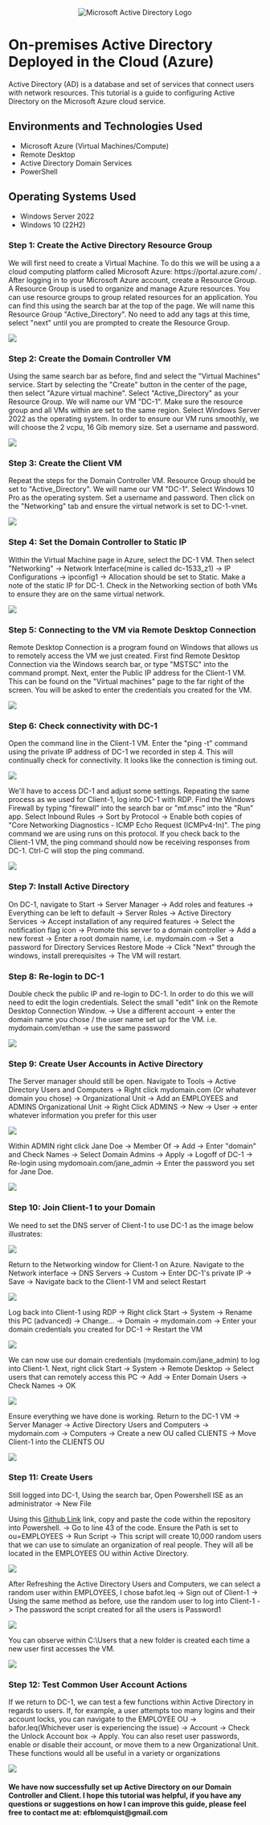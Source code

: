 <p align="center">
<img src="https://i.imgur.com/pU5A58S.png" alt="Microsoft Active Directory Logo"/>
</p>

<h1>On-premises Active Directory Deployed in the Cloud (Azure)</h1>
Active Directory (AD) is a database and set of services that connect users with network resources. This tutorial is a guide to configuring Active Directory on the Microsoft Azure cloud service.

<h2>Environments and Technologies Used</h2>

- Microsoft Azure (Virtual Machines/Compute)
- Remote Desktop
- Active Directory Domain Services
- PowerShell

<h2>Operating Systems Used </h2>

- Windows Server 2022
- Windows 10 (22H2)

<h3>Step 1: Create the Active Directory Resource Group</h3>
<p>
We will first need to create a Virtual Machine. To do this we will be using a a cloud computing platform called Microsoft Azure: https://portal.azure.com/ . After logging in to your Microsoft Azure account, create a Resource Group. A Resource Group is used to organize and manage Azure resources. You can use resource groups to group related resources for an application. You can find this using the search bar at the top of the page. We will name this Resource Group "Active_Directory". No need to add any tags at this time, select "next" until you are prompted to create the Resource Group.
</p>
<img src=https://i.imgur.com/8NU0JbM.png/>

<h3>Step 2: Create the Domain Controller VM</h3>
<p>
Using the same search bar as before, find and select the "Virtual Machines" service. Start by selecting the "Create" button in the center of the page, then select "Azure virtual machine". Select "Active_Directory" as your Resource Group. We will name our VM "DC-1". Make sure the resource group and all VMs within are set to the same region. Select Windows Server 2022 as the operating system. In order to ensure our VM runs smoothly, we will choose the 2 vcpu, 16 Gib memory size. Set a username and password.
</p>
<img src=https://i.imgur.com/pVYqGTX.png/>

<h3>Step 3: Create the Client VM</h3>
<p>
Repeat the steps for the Domain Controller VM. Resource Group should be set to "Active_Directory". We will name our VM "DC-1". Select Windows 10 Pro as the operating system. Set a username and password. Then click on the "Networking" tab and ensure the virtual network is set to DC-1-vnet.
</p>
<img src=https://i.imgur.com/xCWoQ7e.png/>

<h3>Step 4: Set the Domain Controller to Static IP</h3>
<p>
Within the Virtual Machine page in Azure, select the DC-1 VM. Then select "Networking" -> Network Interface(mine is called dc-1533_z1) -> IP Configurations -> ipconfig1 -> Allocation should be set to Static. Make a note of the static IP for DC-1. Check in the Networking section of both VMs to ensure they are on the same virtual network.
</p>
<img src=https://i.imgur.com/l3FflcD.png/>

<h3>Step 5: Connecting to the VM via Remote Desktop Connection</h3>
<p>
Remote Desktop Connection is a program found on Windows that allows us to remotely access the VM we just created. First find Remote Desktop Connection via the Windows search bar, or type "MSTSC" into the command prompt. Next, enter the Public IP address for the Client-1 VM. This can be found on the "Virtual machines" page to the far right of the screen. You will be asked to enter the credentials you created for the VM.
</p>
<p>
<img src=https://i.imgur.com/vRfL9WX.png/>
</p>

<h3>Step 6: Check connectivity with DC-1</h3>
<p>
Open the command line in the Client-1 VM. Enter the "ping -t" command using the private IP address of DC-1 we recorded in step 4. This will continually check for connectivity. It looks like the connection is timing out. 
</p>
<img src=https://i.imgur.com/RScDj5A.png/>
<p>
We'll have to access DC-1 and adjust some settings. Repeating the same process as we used for Client-1, log into DC-1 with RDP. Find the Windows Firewall by typing "firewall" into the search bar or "mf.msc" into the "Run" app. Select Inbound Rules -> Sort by Protocol -> Enable both copies of "Core Networking Diagnostics - ICMP Echo Request (ICMPv4-In)". The ping command we are using runs on this protocol. If you check back to the Client-1 VM, the ping command should now be receiving responses from DC-1. Ctrl-C will stop the ping command.
</p>
</p>
<img src=https://i.imgur.com/na6hNIf.png/>
<p>

<h3>Step 7: Install Active Directory</h3>
<p>
On DC-1, navigate to Start -> Server Manager -> Add roles and features -> Everything can be left to default -> Server Roles -> Active Directory Services -> Accept installation of any required features -> Select the notification flag icon -> Promote this server to a domain controller -> Add a new forest -> Enter a root domain name, i.e. mydomain.com -> Set a password for Directory Services Restore Mode -> Click "Next" through the windows, install prerequisites -> The VM will restart.
</p>

<h3>Step 8: Re-login to DC-1</h3>
<p>
Double check the public IP and re-login to DC-1. In order to do this we will need to edit the login credentials. Select the small "edit" link on the Remote Desktop Connection Window. -> Use a different account -> enter the domain name you chose / the user name set up for the VM. i.e. mydomain.com/ethan -> use the same password
</p>
<p>
<img src=https://i.imgur.com/5fD9qo4.png/>
</p>

<h3>Step 9: Create User Accounts in Active Directory</h3>
<p>
The Server manager should still be open. Navigate to Tools -> Active Directory Users and Computers -> Right click mydomain.com (Or whatever domain you chose) -> Organizational Unit -> Add an EMPLOYEES and ADMINS Organizational Unit -> Right Click ADMINS -> New -> User -> enter whatever information you prefer for this user
<p>
<img src=https://i.imgur.com/MK7P98s.png/>
</p>
<p>
Within ADMIN right click Jane Doe -> Member Of -> Add -> Enter "domain" and Check Names -> Select Domain Admins -> Apply -> Logoff of DC-1 -> Re-login using mydomoain.com/jane_admin -> Enter the password you set for Jane Doe.
</p>
<p>
<img src=https://i.imgur.com/ytOY086.png/>
</p>

<h3>Step 10: Join Client-1 to your Domain</h3>
<p>
We need to set the DNS server of Client-1 to use DC-1 as the image below illustrates:
</p>
<p>
<img src=https://i.imgur.com/d16xd6x.png/>
</p>
<p>
Return to the Networking window for Client-1 on Azure. Navigate to the Network interface -> DNS Servers -> Custom -> Enter DC-1's private IP -> Save -> Navigate back to the Client-1 VM and select Restart
</p>
<p>
<img src=https://i.imgur.com/oWDbWMH.png/>
</p>
<p>
Log back into Client-1 using RDP -> Right click Start -> System -> Rename this PC (advanced) -> Change... -> Domain -> mydomain.com -> Enter your domain credentials you created for DC-1 -> Restart the VM
</p>
<p>
<img src=https://i.imgur.com/5xuEFD2.png/>
</p>
<p>
We can now use our domain credentials (mydomain.com/jane_admin) to log into Client-1. Next, right click Start -> System -> Remote Desktop -> Select users that can remotely access this PC -> Add -> Enter Domain Users -> Check Names -> OK
</p>
<p>
<img src=https://i.imgur.com/qUmt23t.png/>
</p>
<p>
Ensure everything we have done is working. Return to the DC-1 VM -> Server Manager -> Active Directory Users and Computers -> mydomain.com -> Computers -> Create a new OU called CLIENTS -> Move Client-1 into the CLIENTS OU
</p>
<p>
<img src=https://i.imgur.com/iJSoZUm.png/>
</p>

<h3>Step 11: Create Users</h3>
<p>
  Still logged into DC-1, Using the search bar, Open Powershell ISE as an administrator -> New File
  
Using this [Github Link](https://github.com/joshmadakor1/AD_PS/blob/master/Generate-Names-Create-Users.ps1) link, copy and paste the code within the repository into Powershell. -> Go to line 43 of the code. Ensure the Path is set to ou=EMPLOYEES -> Run Script -> This script will create 10,000 random users that we can use to simulate an organization of real people. They will all be located in the EMPLOYEES OU within Active Directory.
</p>
<p>
<img src=https://i.imgur.com/l1DRT7W.png/>
</p>
<p>
After Refreshing the Active Directory Users and Computers, we can select a random user within EMPLOYEES, I chose bafot.leq -> Sign out of Client-1 -> Using the same method as before, use the random user to log into Client-1 -> The password the script created for all the users is Password1
</p>
<p>
<img src=https://i.imgur.com/rsc4QYy.png/>
</p>
<p>
You can observe within C:\Users that a new folder is created each time a new user first accesses the VM. 
</p>
<p>
<img src=https://i.imgur.com/lzuDAUv.png/>
</p>

<h3>Step 12: Test Common User Account Actions</h3>
<p>
If we return to DC-1, we can test a few functions within Active Directory in regards to users. If, for example, a user attempts too many logins and their account locks, you can navigate to the EMPLOYEE OU -> bafor.leq(Whichever user is experiencing the issue) -> Account -> Check the Unlock Account box -> Apply. You can also reset user passwords, enable or disable their account, or move them to a new Organizational Unit. These functions would all be useful in a variety or organizations
</p>
<p>
<img src=https://i.imgur.com/0V375YL.png/>
</p>

<h4>We have now successfully set up Active Directory on our Domain Controller and Client. I hope this tutorial was helpful, if you have any questions or suggestions on how I can improve this guide, please feel free to contact me at: efblomquist@gmail.com</h4>
